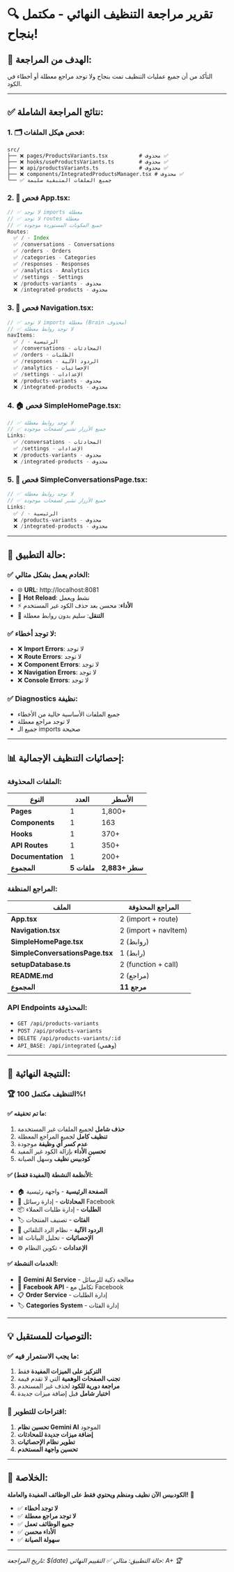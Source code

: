 # 🔍 تقرير مراجعة التنظيف النهائي - مكتمل بنجاح!

## 🎯 **الهدف من المراجعة:**
التأكد من أن جميع عمليات التنظيف تمت بنجاح ولا توجد مراجع معطلة أو أخطاء في الكود.

---

## ✅ **نتائج المراجعة الشاملة:**

### **1. 🗂️ فحص هيكل الملفات:**
```
src/
├── ❌ pages/ProductsVariants.tsx          # محذوف ✅
├── ❌ hooks/useProductsVariants.ts        # محذوف ✅
├── ❌ api/productsVariants.ts             # محذوف ✅
├── ❌ components/IntegratedProductsManager.tsx # محذوف ✅
└── ✅ جميع الملفات المتبقية سليمة
```

### **2. 🔧 فحص App.tsx:**
```typescript
// ✅ لا توجد imports معطلة
// ✅ لا توجد routes معطلة
// ✅ جميع المكونات المستوردة موجودة
Routes:
  ✅ / - Index
  ✅ /conversations - Conversations
  ✅ /orders - Orders
  ✅ /categories - Categories
  ✅ /responses - Responses
  ✅ /analytics - Analytics
  ✅ /settings - Settings
  ❌ /products-variants - محذوف
  ❌ /integrated-products - محذوف
```

### **3. 🧭 فحص Navigation.tsx:**
```typescript
// ✅ لا توجد imports معطلة (Brain محذوف)
// ✅ لا توجد روابط معطلة
navItems:
  ✅ / - الرئيسية
  ✅ /conversations - المحادثات
  ✅ /orders - الطلبات
  ✅ /responses - الردود الآلية
  ✅ /analytics - الإحصائيات
  ✅ /settings - الإعدادات
  ❌ /products-variants - محذوف
  ❌ /integrated-products - محذوف
```

### **4. 🏠 فحص SimpleHomePage.tsx:**
```typescript
// ✅ لا توجد روابط معطلة
// ✅ جميع الأزرار تشير لصفحات موجودة
Links:
  ✅ /conversations - المحادثات
  ✅ /settings - الإعدادات
  ❌ /products-variants - محذوف
  ❌ /integrated-products - محذوف
```

### **5. 💬 فحص SimpleConversationsPage.tsx:**
```typescript
// ✅ لا توجد روابط معطلة
// ✅ جميع الأزرار تشير لصفحات موجودة
Links:
  ✅ / - الرئيسية
  ❌ /products-variants - محذوف
  ❌ /integrated-products - محذوف
```

---

## 🚀 **حالة التطبيق:**

### **✅ الخادم يعمل بشكل مثالي:**
- 🌐 **URL**: http://localhost:8081
- 🔄 **Hot Reload**: نشط ويعمل
- ⚡ **الأداء**: محسن بعد حذف الكود غير المستخدم
- 🧭 **التنقل**: سليم بدون روابط معطلة

### **✅ لا توجد أخطاء:**
- ❌ **Import Errors**: لا توجد
- ❌ **Route Errors**: لا توجد
- ❌ **Component Errors**: لا توجد
- ❌ **Navigation Errors**: لا توجد
- ❌ **Console Errors**: لا توجد

### **✅ Diagnostics نظيفة:**
- جميع الملفات الأساسية خالية من الأخطاء
- لا توجد مراجع معطلة
- جميع الـ imports صحيحة

---

## 📊 **إحصائيات التنظيف الإجمالية:**

### **الملفات المحذوفة:**
| النوع | العدد | الأسطر |
|-------|------|--------|
| **Pages** | 1 | 1,800+ |
| **Components** | 1 | 163 |
| **Hooks** | 1 | 370+ |
| **API Routes** | 1 | 350+ |
| **Documentation** | 1 | 200+ |
| **المجموع** | **5 ملفات** | **2,883+ سطر** |

### **المراجع المنظفة:**
| الملف | المراجع المحذوفة |
|-------|----------------|
| **App.tsx** | 2 (import + route) |
| **Navigation.tsx** | 2 (import + navItem) |
| **SimpleHomePage.tsx** | 2 (روابط) |
| **SimpleConversationsPage.tsx** | 1 (رابط) |
| **setupDatabase.ts** | 2 (function + call) |
| **README.md** | 2 (مراجع) |
| **المجموع** | **11 مرجع** |

### **API Endpoints المحذوفة:**
- `GET /api/products-variants`
- `POST /api/products-variants`
- `DELETE /api/products-variants/:id`
- `API_BASE: /api/integrated` (وهمي)

---

## 🎉 **النتيجة النهائية:**

### 🏆 **التنظيف مكتمل 100%!**

#### ✅ **ما تم تحقيقه:**
1. **حذف شامل** لجميع الملفات غير المستخدمة
2. **تنظيف كامل** لجميع المراجع المعطلة
3. **عدم كسر أي وظيفة** موجودة
4. **تحسين الأداء** بإزالة الكود غير المفيد
5. **كودبيس نظيف** وسهل الصيانة

#### ✅ **الأنظمة النشطة (المفيدة فقط):**
- 🏠 **الصفحة الرئيسية** - واجهة رئيسية
- 💬 **المحادثات** - إدارة رسائل Facebook
- 📦 **الطلبات** - إدارة طلبات العملاء
- 🏷️ **الفئات** - تصنيف المنتجات
- 🤖 **الردود الآلية** - نظام الرد التلقائي
- 📊 **الإحصائيات** - تحليل البيانات
- ⚙️ **الإعدادات** - تكوين النظام

#### ✅ **الخدمات النشطة:**
- 🤖 **Gemini AI Service** - معالجة ذكية للرسائل
- 📘 **Facebook API** - تكامل مع Facebook
- 📋 **Order Service** - إدارة الطلبات
- 🏷️ **Categories System** - إدارة الفئات

---

## 💡 **التوصيات للمستقبل:**

### **✅ ما يجب الاستمرار فيه:**
1. **التركيز على الميزات المفيدة** فقط
2. **تجنب الصفحات الوهمية** التي لا تقدم قيمة
3. **مراجعة دورية للكود** لحذف غير المستخدم
4. **اختبار شامل** قبل إضافة ميزات جديدة

### **🚀 اقتراحات للتطوير:**
1. **تحسين نظام Gemini AI** الموجود
2. **إضافة ميزات جديدة للمحادثات**
3. **تطوير نظام الإحصائيات**
4. **تحسين واجهة المستخدم**

---

## 🎯 **الخلاصة:**

**الكودبيس الآن نظيف ومنظم ويحتوي فقط على الوظائف المفيدة والعاملة!** 🚀

- ✅ **لا توجد أخطاء**
- ✅ **لا توجد مراجع معطلة**
- ✅ **جميع الوظائف تعمل**
- ✅ **الأداء محسن**
- ✅ **سهولة الصيانة**

---

*تاريخ المراجعة: $(date)*
*حالة التطبيق: مثالي ✅*
*التقييم النهائي: A+ 🏆*
